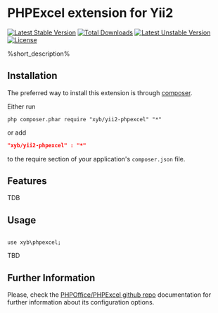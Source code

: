 PHPExcel extension for Yii2
=============

[![Latest Stable Version](https://poser.pugx.org/alexgx/yii2-phpexcel/v/stable.svg)](https://packagist.org/packages/alexgx/yii2-phpexcel) [![Total Downloads](https://poser.pugx.org/alexgx/yii2-phpexcel/downloads.svg)](https://packagist.org/packages/alexgx/yii2-phpexcel) [![Latest Unstable Version](https://poser.pugx.org/alexgx/yii2-phpexcel/v/unstable.svg)](https://packagist.org/packages/alexgx/yii2-phpexcel) [![License](https://poser.pugx.org/alexgx/yii2-phpexcel/license.svg)](https://packagist.org/packages/alexgx/yii2-phpexcel)

%short_description%

Installation
------------
The preferred way to install this extension is through [composer](http://getcomposer.org/download/).

Either run

```
php composer.phar require "xyb/yii2-phpexcel" "*"
```
or add

```json
"xyb/yii2-phpexcel" : "*"
```

to the require section of your application's `composer.json` file.

Features
---------------
TDB


Usage
-----
```

use xyb\phpexcel;

```
TBD

Further Information
-------------------
Please, check the [PHPOffice/PHPExcel github repo](https://github.com/PHPOffice/PHPExcel) documentation for further information about its configuration options.
